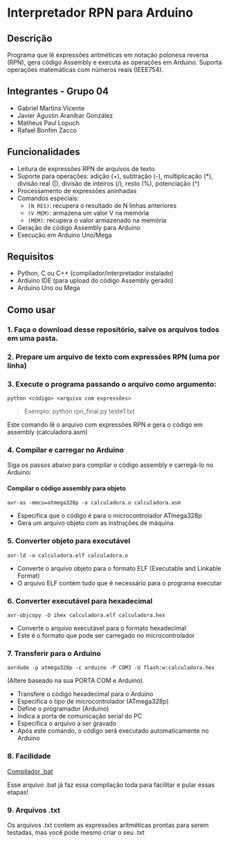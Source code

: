 # Interpretador RPN para Arduino

## Descrição
Programa que lê expressões aritméticas em notação polonesa reversa (RPN), gera código Assembly e executa as operações em Arduino. Suporta operações matemáticas com números reais (IEEE754).

## Integrantes - Grupo 04
- Gabriel Martins Vicente
- Javier Agustin Aranibar González
- Matheus Paul Lopuch
- Rafael Bonfim Zacco

## Funcionalidades
- Leitura de expressões RPN de arquivos de texto
- Suporte para operações: adição (+), subtração (-), multiplicação (*), divisão real (|), divisão de inteiros (/), resto (%), potenciação (^)
- Processamento de expressões aninhadas
- Comandos especiais:
  - `(N RES)`: recupera o resultado de N linhas anteriores
  - `(V MEM)`: armazena um valor V na memória
  - `(MEM)`: recupera o valor armazenado na memória
- Geração de código Assembly para Arduino
- Execução em Arduino Uno/Mega

## Requisitos
- Python, C ou C++ (compilador/interpretador instalado)
- Arduino IDE (para upload do código Assembly gerado)
- Arduino Uno ou Mega

## Como usar
### 1. Faça o download desse repositório, salve os arquivos todos em uma pasta.
### 2. Prepare um arquivo de texto com expressões RPN (uma por linha)
### 3. Execute o programa passando o arquivo como argumento:
   
```python <código> <arquivo com expressões>```
> Exemplo: python rpn_final.py teste1.txt

Este comando lê o arquivo com expressões RPN e gera o código em assembly (calculadora.asm)

### 4. Compilar e carregar no Arduino
Siga os passos abaixo para compilar o código assembly e carregá-lo no Arduino:

#### Compilar o código assembly para objeto

```avr-as -mmcu=atmega328p -o calculadora.o calculadora.asm```

- Especifica que o código é para o microcontrolador ATmega328p
- Gera um arquivo objeto com as instruções de máquina

### 5. Converter objeto para executável

```avr-ld -o calculadora.elf calculadora.o```

- Converte o arquivo objeto para o formato ELF (Executable and Linkable Format)
- O arquivo ELF contém tudo que é necessário para o programa executar

### 6. Converter executável para hexadecimal

```avr-objcopy -O ihex calculadora.elf calculadora.hex```

- Converte o arquivo executável para o formato hexadecimal
- Este é o formato que pode ser carregado no microcontrolador

### 7. Transferir para o Arduino

```avrdude -p atmega328p -c arduino -P COM3 -U flash:w:calculadora.hex```

(Altere baseado na sua PORTA COM e Arduino).
- Transfere o código hexadecimal para o Arduino
- Especifica o tipo de microcontrolador (ATmega328p)
- Define o programador (Arduino)
- Indica a porta de comunicação serial do PC
- Especifica o arquivo a ser gravado
- Após este comando, o código será executado automaticamente no Arduino

### 8. Facilidade

[Compilador .bat](compilar.bat)

Esse arquivo .bat já faz essa compilação toda para facilitar e pular essas etapas!

### 9. Arquivos .txt

Os arquivos .txt contem as expressões aritméticas prontas para serem testadas, mas você pode mesmo criar o seu .txt

